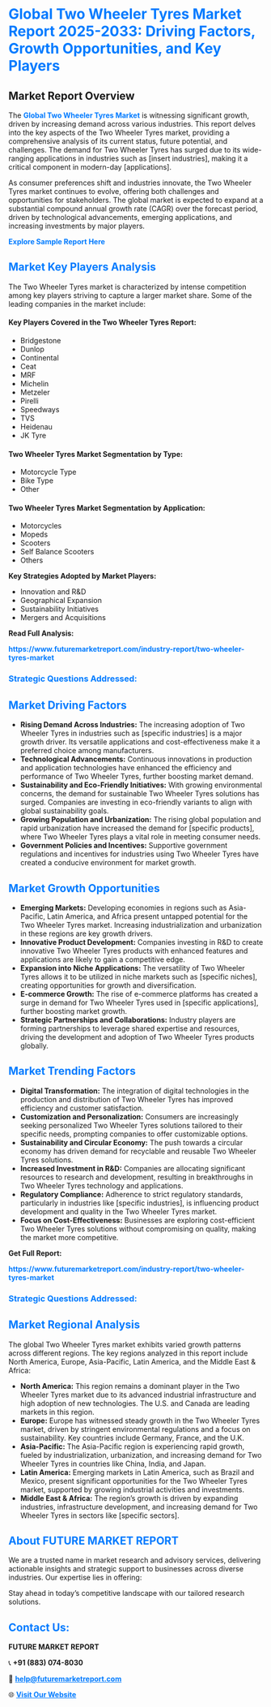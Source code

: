 <h1 style="color: #007BFF;">Global Two Wheeler Tyres Market Report 2025-2033: Driving Factors, Growth Opportunities, and Key Players</h1>

<section id="overview">
<h2>Market Report Overview</h2>
<p>The <a href="https://www.futuremarketreport.com/industry-report/two-wheeler-tyres-market" style="color: #007BFF; text-decoration: none;"><strong>Global Two Wheeler Tyres Market</strong></a> is witnessing significant growth, driven by increasing demand across various industries. This report delves into the key aspects of the Two Wheeler Tyres market, providing a comprehensive analysis of its current status, future potential, and challenges. The demand for Two Wheeler Tyres has surged due to its wide-ranging applications in industries such as [insert industries], making it a critical component in modern-day [applications].</p>
<p>As consumer preferences shift and industries innovate, the Two Wheeler Tyres market continues to evolve, offering both challenges and opportunities for stakeholders. The global market is expected to expand at a substantial compound annual growth rate (CAGR) over the forecast period, driven by technological advancements, emerging applications, and increasing investments by major players.</p>
</section>

<section id="overview">
<p><a href="https://www.futuremarketreport.com/request-sample/reportId=60095" style="color: #007BFF; text-decoration: none;"><strong>Explore Sample Report Here</strong></a></p>
</section>

<section id="key-players">
<h2 style="color: #007BFF;">Market Key Players Analysis</h2>
<p>The Two Wheeler Tyres market is characterized by intense competition among key players striving to capture a larger market share. Some of the leading companies in the market include:</p>
<h4>Key Players Covered in the Two Wheeler Tyres Report:</h4>
<ul><li>Bridgestone</li><li>Dunlop</li><li>Continental</li><li>Ceat</li><li>MRF</li><li>Michelin</li><li>Metzeler</li><li>Pirelli</li><li>Speedways</li><li>TVS</li><li>Heidenau</li><li>JK Tyre</li></ul>
<h4>Two Wheeler Tyres Market Segmentation by Type:</h4>
<ul><li>Motorcycle Type</li><li>Bike Type</li><li>Other</li></ul>

<h4>Two Wheeler Tyres Market Segmentation by Application:</h4>
<ul><li>Motorcycles</li><li>Mopeds</li><li>Scooters</li><li>Self Balance Scooters</li><li>Others</li></ul>
<p><strong>Key Strategies Adopted by Market Players:</strong></p>
<ul>
<li>Innovation and R&D</li>
<li>Geographical Expansion</li>
<li>Sustainability Initiatives</li>
<li>Mergers and Acquisitions</li>
</ul>
</section>

<section>
<p><strong>Read Full Analysis: </strong></p><a href="https://www.futuremarketreport.com/industry-report/two-wheeler-tyres-market" style="color: #007BFF; text-decoration: none;"><strong>https://www.futuremarketreport.com/industry-report/two-wheeler-tyres-market</strong></a>
<h3 style="color: #007BFF;">Strategic Questions Addressed:</h3>
</section>

<section id="driving-factors">
<h2 style="color: #007BFF;">Market Driving Factors</h2>
<ul>
<li><strong>Rising Demand Across Industries:</strong> The increasing adoption of Two Wheeler Tyres in industries such as [specific industries] is a major growth driver. Its versatile applications and cost-effectiveness make it a preferred choice among manufacturers.</li>
<li><strong>Technological Advancements:</strong> Continuous innovations in production and application technologies have enhanced the efficiency and performance of Two Wheeler Tyres, further boosting market demand.</li>
<li><strong>Sustainability and Eco-Friendly Initiatives:</strong> With growing environmental concerns, the demand for sustainable Two Wheeler Tyres solutions has surged. Companies are investing in eco-friendly variants to align with global sustainability goals.</li>
<li><strong>Growing Population and Urbanization:</strong> The rising global population and rapid urbanization have increased the demand for [specific products], where Two Wheeler Tyres plays a vital role in meeting consumer needs.</li>
<li><strong>Government Policies and Incentives:</strong> Supportive government regulations and incentives for industries using Two Wheeler Tyres have created a conducive environment for market growth.</li>
</ul>
</section>

<section id="growth-opportunities">
<h2 style="color: #007BFF;">Market Growth Opportunities</h2>
<ul>
<li><strong>Emerging Markets:</strong> Developing economies in regions such as Asia-Pacific, Latin America, and Africa present untapped potential for the Two Wheeler Tyres market. Increasing industrialization and urbanization in these regions are key growth drivers.</li>
<li><strong>Innovative Product Development:</strong> Companies investing in R&D to create innovative Two Wheeler Tyres products with enhanced features and applications are likely to gain a competitive edge.</li>
<li><strong>Expansion into Niche Applications:</strong> The versatility of Two Wheeler Tyres allows it to be utilized in niche markets such as [specific niches], creating opportunities for growth and diversification.</li>
<li><strong>E-commerce Growth:</strong> The rise of e-commerce platforms has created a surge in demand for Two Wheeler Tyres used in [specific applications], further boosting market growth.</li>
<li><strong>Strategic Partnerships and Collaborations:</strong> Industry players are forming partnerships to leverage shared expertise and resources, driving the development and adoption of Two Wheeler Tyres products globally.</li>
</ul>
</section>

<section id="trending-factors">
<h2 style="color: #007BFF;">Market Trending Factors</h2>
<ul>
<li><strong>Digital Transformation:</strong> The integration of digital technologies in the production and distribution of Two Wheeler Tyres has improved efficiency and customer satisfaction.</li>
<li><strong>Customization and Personalization:</strong> Consumers are increasingly seeking personalized Two Wheeler Tyres solutions tailored to their specific needs, prompting companies to offer customizable options.</li>
<li><strong>Sustainability and Circular Economy:</strong> The push towards a circular economy has driven demand for recyclable and reusable Two Wheeler Tyres solutions.</li>
<li><strong>Increased Investment in R&D:</strong> Companies are allocating significant resources to research and development, resulting in breakthroughs in Two Wheeler Tyres technology and applications.</li>
<li><strong>Regulatory Compliance:</strong> Adherence to strict regulatory standards, particularly in industries like [specific industries], is influencing product development and quality in the Two Wheeler Tyres market.</li>
<li><strong>Focus on Cost-Effectiveness:</strong> Businesses are exploring cost-efficient Two Wheeler Tyres solutions without compromising on quality, making the market more competitive.</li>
</ul>
</section>

<section>
<p><strong>Get Full Report: </strong></p><a href="https://www.futuremarketreport.com/industry-report/two-wheeler-tyres-market" style="color: #007BFF; text-decoration: none;"><strong>https://www.futuremarketreport.com/industry-report/two-wheeler-tyres-market</strong></a>
<h3 style="color: #007BFF;">Strategic Questions Addressed:</h3>
</section>


<section id="regional-analysis">
<h2 style="color: #007BFF;">Market Regional Analysis</h2>
<p>The global Two Wheeler Tyres market exhibits varied growth patterns across different regions. The key regions analyzed in this report include North America, Europe, Asia-Pacific, Latin America, and the Middle East & Africa:</p>
<ul>
<li><strong>North America:</strong> This region remains a dominant player in the Two Wheeler Tyres market due to its advanced industrial infrastructure and high adoption of new technologies. The U.S. and Canada are leading markets in this region.</li>
<li><strong>Europe:</strong> Europe has witnessed steady growth in the Two Wheeler Tyres market, driven by stringent environmental regulations and a focus on sustainability. Key countries include Germany, France, and the U.K.</li>
<li><strong>Asia-Pacific:</strong> The Asia-Pacific region is experiencing rapid growth, fueled by industrialization, urbanization, and increasing demand for Two Wheeler Tyres in countries like China, India, and Japan.</li>
<li><strong>Latin America:</strong> Emerging markets in Latin America, such as Brazil and Mexico, present significant opportunities for the Two Wheeler Tyres market, supported by growing industrial activities and investments.</li>
<li><strong>Middle East & Africa:</strong> The region’s growth is driven by expanding industries, infrastructure development, and increasing demand for Two Wheeler Tyres in sectors like [specific sectors].</li>
</ul>
</section>

<footer>
<h2 style="color: #007BFF;">About FUTURE MARKET REPORT</h2>
<p>We are a trusted name in market research and advisory services, delivering actionable insights and strategic support to businesses across diverse industries. Our expertise lies in offering:</p>

<p>Stay ahead in today’s competitive landscape with our tailored research solutions.</p>

<h2 style="color: #007BFF;">Contact Us:</h2>
<p><strong>FUTURE MARKET REPORT</strong></p>
<p>📞 <strong>+91 (883) 074-8030</strong></p>
<p>📧 <strong><a href="mailto:help@futuremarketreport.com" style="color: #007BFF;">help@futuremarketreport.com</a></strong></p>
<p>🌐 <strong><a href="https://www.futuremarketreport.com/" style="color: #007BFF;">Visit Our Website</a></strong></p>
</footer>